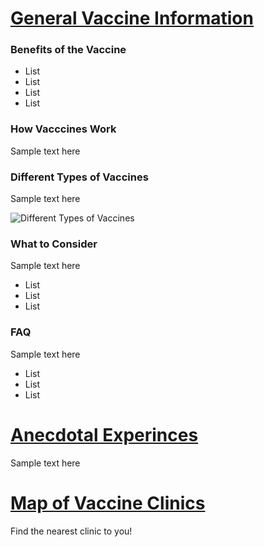 # [General Vaccine Information](info)

### Benefits of the Vaccine
  
* List
* List
* List
* List
  
### How Vacccines Work
  
  Sample text here
 
### Different Types of Vaccines

Sample text here
  
![Different Types of Vaccines](https://upload.wikimedia.org/wikipedia/commons/thumb/e/ee/Fimmu-11-579250-g004.jpg/300px-Fimmu-11-579250-g004.jpg)
  
### What to Consider
  
  Sample text here

* List
* List
* List
  
### FAQ
  
  Sample text here 
  
* List
* List
* List
  
# [Anecdotal Experinces](forum)
  
  Sample text here
  
# [Map of Vaccine Clinics](map)
  
  Find the nearest clinic to you!
